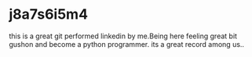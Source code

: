 # j8a7s6i5m4
this is a great git performed linkedin by me.Being here feeling great bit gushon and become a python programmer.
its a great record among us..
